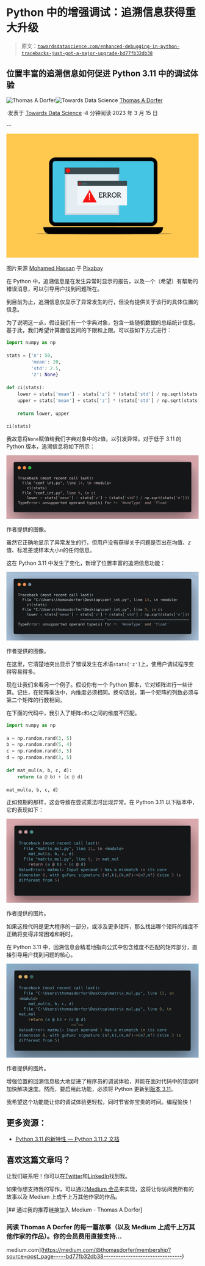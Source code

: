 # Python 中的增强调试：追溯信息获得重大升级

> 原文：[`towardsdatascience.com/enhanced-debugging-in-python-tracebacks-just-got-a-major-upgrade-bd77fb32db38`](https://towardsdatascience.com/enhanced-debugging-in-python-tracebacks-just-got-a-major-upgrade-bd77fb32db38)

## 位置丰富的追溯信息如何促进 Python 3.11 中的调试体验

[](https://thomasdorfer.medium.com/?source=post_page-----bd77fb32db38--------------------------------)![Thomas A Dorfer](https://thomasdorfer.medium.com/?source=post_page-----bd77fb32db38--------------------------------)[](https://towardsdatascience.com/?source=post_page-----bd77fb32db38--------------------------------)![Towards Data Science](https://towardsdatascience.com/?source=post_page-----bd77fb32db38--------------------------------) [Thomas A Dorfer](https://thomasdorfer.medium.com/?source=post_page-----bd77fb32db38--------------------------------)

·发表于 [Towards Data Science](https://towardsdatascience.com/?source=post_page-----bd77fb32db38--------------------------------) ·4 分钟阅读·2023 年 3 月 15 日

--

![](img/b7116c89ccd139a962a51f3ddcada150.png)

图片来源 [Mohamed Hassan](https://pixabay.com/users/mohamed_hassan-5229782/) 于 [Pixabay](https://pixabay.com/vectors/error-warning-computer-crash-6641731/)

在 Python 中，追溯信息是在发生异常时显示的报告，以及一个（希望）有帮助的错误消息，可以引导用户找到问题所在。

到目前为止，追溯信息仅显示了异常发生的行，但没有提供关于该行的具体位置的信息。

为了说明这一点，假设我们有一个字典对象，包含一些随机数据的总结统计信息。基于此，我们希望计算置信区间的下限和上限。可以按如下方式进行：

```py
import numpy as np

stats = {'n': 50,
         'mean': 20,
         'std': 2.5,
         'z': None}

def ci(stats):
    lower = stats['mean'] - stats['z'] * (stats['std'] / np.sqrt(stats['n']))
    upper = stats['mean'] + stats['z'] * (stats['std'] / np.sqrt(stats['n']))

    return lower, upper

ci(stats)
```

我故意将`None`赋值给我们字典对象中的*z*值，以引发异常。对于低于 3.11 的 Python 版本，追溯信息将如下所示：

![](img/37d091ac41cbf5f6201da656215fa970.png)

作者提供的图像。

虽然它正确地显示了异常发生的行，但用户没有获得关于问题是否出在均值、*z*值、标准差或样本大小*n*的任何信息。

这在 Python 3.11 中发生了变化，新增了位置丰富的追溯信息功能：

![](img/63d6934a4f43948f011a8d99cac96217.png)

作者提供的图像。

在这里，它清楚地突出显示了错误发生在术语`stats['z']`上，使用户调试程序变得容易得多。

现在让我们来看另一个例子。假设你有一个 Python 脚本，它对矩阵进行一些计算。记住，在矩阵乘法中，内维度必须相同。换句话说，第一个矩阵的列数必须与第二个矩阵的行数相同。

在下面的代码中，我引入了矩阵`c`和`d`之间的维度不匹配。

```py
import numpy as np

a = np.random.rand(3, 5)
b = np.random.rand(5, 4)
c = np.random.rand(3, 5)
d = np.random.rand(3, 5)

def mat_mul(a, b, c, d):
    return (a @ b) + (c @ d)

mat_mul(a, b, c, d)
```

正如预期的那样，这会导致在尝试乘法时出现异常。在 Python 3.11 以下版本中，它的表现如下：

![](img/0d0cd7492b1ef0156393c853a561ea49.png)

作者提供的图片。

如果这段代码是更大程序的一部分，或涉及更多矩阵，那么找出哪个矩阵的维度不正确将变得非常困难和耗时。

在 Python 3.11 中，回溯信息会精准地指向公式中包含维度不匹配的矩阵部分，直接引导用户找到问题的核心。

![](img/af0561403d2574444a36d8e3008f2249.png)

作者提供的图片。

增强位置的回溯信息极大地促进了程序员的调试体验，并能在面对代码中的错误时加快解决速度。然而，要启用此功能，必须将 Python 更新到[版本 3.11](https://www.python.org/downloads/release/python-3110/)。

我希望这个功能能让你的调试体验更轻松，同时节省你宝贵的时间。编程愉快！

## 更多资源：

+   [Python 3.11 的新特性 — Python 3.11.2 文档](https://docs.python.org/3/whatsnew/3.11.html#new-features)

## 喜欢这篇文章吗？

让我们联系吧！你可以在[Twitter](https://twitter.com/ThomasADorfer)和[LinkedIn](https://www.linkedin.com/in/thomasdorfer/)找到我。

如果你想支持我的写作，可以通过[Medium 会员](https://thomasdorfer.medium.com/membership)来实现，这将让你访问我所有的故事以及 Medium 上成千上万其他作家的作品。

[](https://medium.com/@thomasdorfer/membership?source=post_page-----bd77fb32db38--------------------------------) [## 通过我的推荐链接加入 Medium - Thomas A Dorfer]

### 阅读 Thomas A Dorfer 的每一篇故事（以及 Medium 上成千上万其他作家的作品）。你的会员费用直接支持…

medium.com](https://medium.com/@thomasdorfer/membership?source=post_page-----bd77fb32db38--------------------------------)
